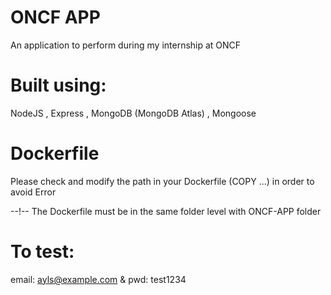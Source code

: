 # ONCF APP

An application to perform during my internship at ONCF

# Built using:

NodeJS , Express , MongoDB (MongoDB Atlas) , Mongoose

# Dockerfile

Please check and modify the path in your Dockerfile (COPY ...) in order to avoid Error

--!-- The Dockerfile must be in the same folder level with ONCF-APP folder

# To test:

email: ayls@example.com & pwd: test1234
